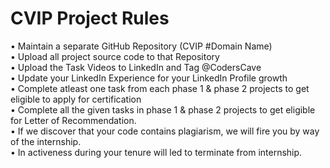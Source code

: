 # CVIP Project Rules
• Maintain a separate GitHub Repository (CVIP #Domain Name)<br>
• Upload all project source code to that Repository<br>
• Upload the Task Videos to LinkedIn and Tag @CodersCave<br>
• Update your LinkedIn Experience for your LinkedIn Profile growth<br>
• Complete atleast one task from each phase 1 & phase 2 projects to get eligible to apply for certification<br>
• Complete all the given tasks in phase 1 & phase 2 projects to get eligible for Letter of Recommendation.<br>
• If we discover that your code contains plagiarism, we will fire you by way of the internship.<br>
• In activeness during your tenure will led to terminate from internship.
